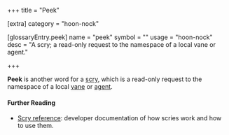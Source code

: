 +++
title = "Peek"

[extra]
category = "hoon-nock"

[glossaryEntry.peek]
name = "peek"
symbol = ""
usage = "hoon-nock"
desc = "A scry; a read-only request to the namespace of a local vane or agent."

+++

**Peek** is another word for a [scry](/reference/glossary/scry), which is a
read-only request to the namespace of a local [vane](/reference/glossary/vane)
or [agent](/reference/glossary/agent).

#### Further Reading

- [Scry reference](/reference/arvo/concepts/scry): developer documentation of
  how scries work and how to use them.
